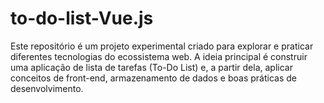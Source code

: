 # to-do-list-Vue.js
Este repositório é um projeto experimental criado para explorar e praticar diferentes tecnologias do ecossistema web. A ideia principal é construir uma aplicação de lista de tarefas (To-Do List) e, a partir dela, aplicar conceitos de front-end, armazenamento de dados e boas práticas de desenvolvimento.
